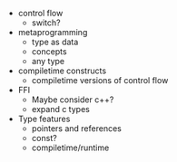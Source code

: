 * control flow
  * switch?
* metaprogramming
  * type as data
  * concepts
  * any type
* compiletime constructs
  * compiletime versions of control flow
* FFI
  * Maybe consider c++?
  * expand c types
* Type features
  * pointers and references
  * const?
  * compiletime/runtime